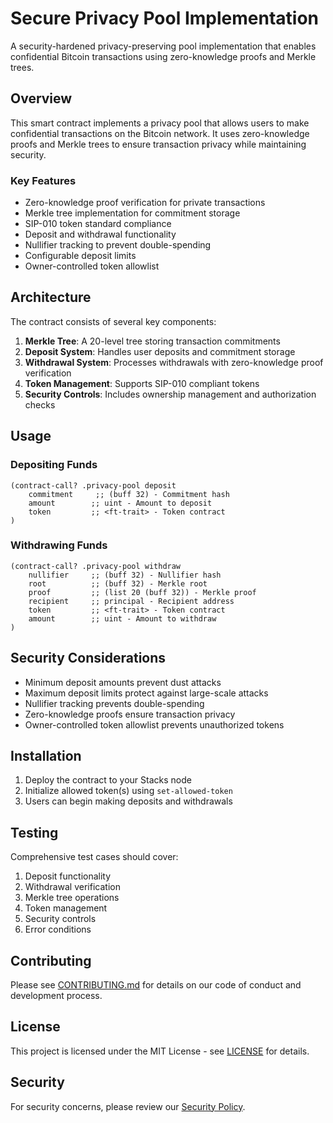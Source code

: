 # Secure Privacy Pool Implementation

A security-hardened privacy-preserving pool implementation that enables confidential Bitcoin transactions using zero-knowledge proofs and Merkle trees.

## Overview

This smart contract implements a privacy pool that allows users to make confidential transactions on the Bitcoin network. It uses zero-knowledge proofs and Merkle trees to ensure transaction privacy while maintaining security.

### Key Features

- Zero-knowledge proof verification for private transactions
- Merkle tree implementation for commitment storage
- SIP-010 token standard compliance
- Deposit and withdrawal functionality
- Nullifier tracking to prevent double-spending
- Configurable deposit limits
- Owner-controlled token allowlist

## Architecture

The contract consists of several key components:

1. **Merkle Tree**: A 20-level tree storing transaction commitments
2. **Deposit System**: Handles user deposits and commitment storage
3. **Withdrawal System**: Processes withdrawals with zero-knowledge proof verification
4. **Token Management**: Supports SIP-010 compliant tokens
5. **Security Controls**: Includes ownership management and authorization checks

## Usage

### Depositing Funds

```clarity
(contract-call? .privacy-pool deposit
    commitment     ;; (buff 32) - Commitment hash
    amount        ;; uint - Amount to deposit
    token         ;; <ft-trait> - Token contract
)
```

### Withdrawing Funds

```clarity
(contract-call? .privacy-pool withdraw
    nullifier     ;; (buff 32) - Nullifier hash
    root          ;; (buff 32) - Merkle root
    proof         ;; (list 20 (buff 32)) - Merkle proof
    recipient     ;; principal - Recipient address
    token         ;; <ft-trait> - Token contract
    amount        ;; uint - Amount to withdraw
)
```

## Security Considerations

- Minimum deposit amounts prevent dust attacks
- Maximum deposit limits protect against large-scale attacks
- Nullifier tracking prevents double-spending
- Zero-knowledge proofs ensure transaction privacy
- Owner-controlled token allowlist prevents unauthorized tokens

## Installation

1. Deploy the contract to your Stacks node
2. Initialize allowed token(s) using `set-allowed-token`
3. Users can begin making deposits and withdrawals

## Testing

Comprehensive test cases should cover:

1. Deposit functionality
2. Withdrawal verification
3. Merkle tree operations
4. Token management
5. Security controls
6. Error conditions

## Contributing

Please see [CONTRIBUTING.md](CONTRIBUTING.md) for details on our code of conduct and development process.

## License

This project is licensed under the MIT License - see [LICENSE](LICENSE) for details.

## Security

For security concerns, please review our [Security Policy](SECURITY.md).
